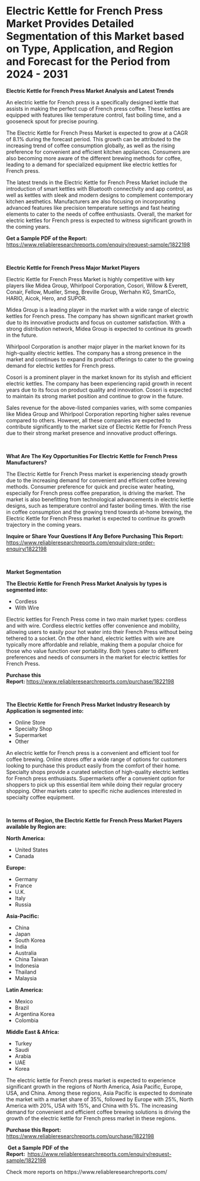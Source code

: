 <p><h1>Electric Kettle for French Press Market Provides Detailed Segmentation of this Market based on Type, Application, and Region and Forecast for the Period from 2024 - 2031</h1></p><p><strong>Electric Kettle for French Press Market Analysis and Latest Trends</strong></p>
<p><p>An electric kettle for French press is a specifically designed kettle that assists in making the perfect cup of French press coffee. These kettles are equipped with features like temperature control, fast boiling time, and a gooseneck spout for precise pouring.</p><p>The Electric Kettle for French Press Market is expected to grow at a CAGR of 8.1% during the forecast period. This growth can be attributed to the increasing trend of coffee consumption globally, as well as the rising preference for convenient and efficient kitchen appliances. Consumers are also becoming more aware of the different brewing methods for coffee, leading to a demand for specialized equipment like electric kettles for French press.</p><p>The latest trends in the Electric Kettle for French Press Market include the introduction of smart kettles with Bluetooth connectivity and app control, as well as kettles with sleek and modern designs to complement contemporary kitchen aesthetics. Manufacturers are also focusing on incorporating advanced features like precision temperature settings and fast heating elements to cater to the needs of coffee enthusiasts. Overall, the market for electric kettles for French press is expected to witness significant growth in the coming years.</p></p>
<p><strong>Get a Sample PDF of the Report:&nbsp;</strong> <a href="https://www.reliableresearchreports.com/enquiry/request-sample/1822198">https://www.reliableresearchreports.com/enquiry/request-sample/1822198</a></p>
<p>&nbsp;</p>
<p><strong>Electric Kettle for French Press Major Market Players</strong></p>
<p><p>Electric Kettle for French Press Market is highly competitive with key players like Midea Group, Whirlpool Corporation, Cosori, Willow & Everett, Conair, Fellow, Mueller, Smeg, Breville Group, Werhahn KG, SmartCo, HARIO, Aicok, Hero, and SUPOR.</p><p>Midea Group is a leading player in the market with a wide range of electric kettles for French press. The company has shown significant market growth due to its innovative products and focus on customer satisfaction. With a strong distribution network, Midea Group is expected to continue its growth in the future.</p><p>Whirlpool Corporation is another major player in the market known for its high-quality electric kettles. The company has a strong presence in the market and continues to expand its product offerings to cater to the growing demand for electric kettles for French press.</p><p>Cosori is a prominent player in the market known for its stylish and efficient electric kettles. The company has been experiencing rapid growth in recent years due to its focus on product quality and innovation. Cosori is expected to maintain its strong market position and continue to grow in the future.</p><p>Sales revenue for the above-listed companies varies, with some companies like Midea Group and Whirlpool Corporation reporting higher sales revenue compared to others. However, all these companies are expected to contribute significantly to the market size of Electric Kettle for French Press due to their strong market presence and innovative product offerings.</p></p>
<p>&nbsp;</p>
<p><strong>What Are The Key Opportunities For Electric Kettle for French Press Manufacturers?</strong></p>
<p><p>The Electric Kettle for French Press market is experiencing steady growth due to the increasing demand for convenient and efficient coffee brewing methods. Consumer preference for quick and precise water heating, especially for French press coffee preparation, is driving the market. The market is also benefitting from technological advancements in electric kettle designs, such as temperature control and faster boiling times. With the rise in coffee consumption and the growing trend towards at-home brewing, the Electric Kettle for French Press market is expected to continue its growth trajectory in the coming years.</p></p>
<p><strong>Inquire or Share Your Questions If Any Before Purchasing This Report:</strong> <a href="https://www.reliableresearchreports.com/enquiry/pre-order-enquiry/1822198">https://www.reliableresearchreports.com/enquiry/pre-order-enquiry/1822198</a></p>
<p>&nbsp;</p>
<p><strong>Market Segmentation</strong></p>
<p><strong>The Electric Kettle for French Press Market Analysis by types is segmented into:</strong></p>
<p><ul><li>Cordless</li><li>With Wire</li></ul></p>
<p><p>Electric kettles for French Press come in two main market types: cordless and with wire. Cordless electric kettles offer convenience and mobility, allowing users to easily pour hot water into their French Press without being tethered to a socket. On the other hand, electric kettles with wire are typically more affordable and reliable, making them a popular choice for those who value function over portability. Both types cater to different preferences and needs of consumers in the market for electric kettles for French Press.</p></p>
<p><strong>Purchase this Report:&nbsp;</strong><a href="https://www.reliableresearchreports.com/purchase/1822198">https://www.reliableresearchreports.com/purchase/1822198</a></p>
<p>&nbsp;</p>
<p><strong>The Electric Kettle for French Press Market Industry Research by Application is segmented into:</strong></p>
<p><ul><li>Online Store</li><li>Specialty Shop</li><li>Supermarket</li><li>Other</li></ul></p>
<p><p>An electric kettle for French press is a convenient and efficient tool for coffee brewing. Online stores offer a wide range of options for customers looking to purchase this product easily from the comfort of their home. Specialty shops provide a curated selection of high-quality electric kettles for French press enthusiasts. Supermarkets offer a convenient option for shoppers to pick up this essential item while doing their regular grocery shopping. Other markets cater to specific niche audiences interested in specialty coffee equipment.</p></p>
<p>&nbsp;</p>
<p><strong>In terms of Region, the Electric Kettle for French Press Market Players available by Region are:</strong></p>
<p>
    <p> <strong> North America: </strong>
        <ul>
            <li>United States</li>
            <li>Canada</li>
        </ul>
        </p> 
    <p> <strong> Europe: </strong>
        <ul>
            <li>Germany</li>
            <li>France</li>
            <li>U.K.</li>
            <li>Italy</li>
            <li>Russia</li>
        </ul>
        </p> 
    <p> <strong> Asia-Pacific: </strong>
        <ul>
            <li>China</li>
            <li>Japan</li>
            <li>South Korea</li>
            <li>India</li>
            <li>Australia</li>
            <li>China Taiwan</li>
            <li>Indonesia</li>
            <li>Thailand</li>
            <li>Malaysia</li>
        </ul>
        </p> 
    <p> <strong> Latin America: </strong>
        <ul>
            <li>Mexico</li>
            <li>Brazil</li>
            <li>Argentina Korea</li>
            <li>Colombia</li>
        </ul>
        </p> 
    <p> <strong> Middle East & Africa: </strong>
        <ul>
            <li>Turkey</li>
            <li>Saudi</li>
            <li>Arabia</li>
            <li>UAE</li>
            <li>Korea</li>
        </ul>
    </p>
    </p>
<p><p>The electric kettle for French press market is expected to experience significant growth in the regions of North America, Asia Pacific, Europe, USA, and China. Among these regions, Asia Pacific is expected to dominate the market with a market share of 35%, followed by Europe with 25%, North America with 20%, USA with 15%, and China with 5%. The increasing demand for convenient and efficient coffee brewing solutions is driving the growth of the electric kettle for French press market in these regions.</p></p>
<p><strong>Purchase this Report: </strong><a href="https://www.reliableresearchreports.com/purchase/1822198">https://www.reliableresearchreports.com/purchase/1822198</a></p>
<p>&nbsp;<strong>Get a Sample PDF of the Report:&nbsp;&nbsp;</strong><a href="https://www.reliableresearchreports.com/enquiry/request-sample/1822198">https://www.reliableresearchreports.com/enquiry/request-sample/1822198</a></p>
<p><strong></strong></p>
<p>Check more reports on https://www.reliableresearchreports.com/</p>